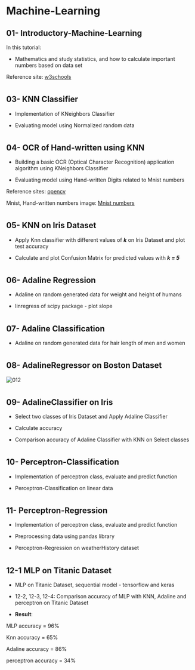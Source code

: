 # Machine-Learning

## 01- Introductory-Machine-Learning

In this tutorial:

- Mathematics and study statistics, and how to calculate important numbers based on data set

Reference site: [w3schools]( https://www.w3schools.com/python/python_ml_getting_started.asp)


#

## 03- KNN Classifier

- Implementation of KNeighbors Classifier

- Evaluating model using Normalized random data

#

## 04- OCR of Hand-written using KNN

- Building a basic OCR (Optical Character Recognition) application algorithm using KNeighbors Classifier

- Evaluating model using Hand-written Digits related to Mnist numbers

Reference sites: [opencv]( https://docs.opencv.org/master/d8/d4b/tutorial_py_knn_opencv.html)

Mnist, Hand-written numbers image: [Mnist numbers]( https://github.com/n-ebrahimian/object-detection-using-contour_finder/tree/main/01Crop_MNIST_numbers/inputs)

#

## 05- KNN on Iris Dataset

- Apply Knn classifier with different values of **_k_** on Iris Dataset and plot test accuracy

- Calculate and plot Confusion Matrix for predicted values with **_k = 5_**

#

## 06- Adaline Regression

- Adaline on random generated data for weight and height of humans

- linregress of scipy package - plot slope 

#

## 07- Adaline Classification

- Adaline on random generated data for hair length of men and women

#

## 08- AdalineRegressor on Boston Dataset

![012](https://user-images.githubusercontent.com/82975802/129948174-78de2cd7-8885-4642-b2d8-ecf6119076e4.PNG)

#

## 09- AdalineClassifier on Iris

- Select two classes of Iris Dataset and Apply Adaline Classifier

- Calculate accuracy

- Comparison accuracy of Adaline Classifier with KNN on Select classes 

#

## 10- Perceptron-Classification

- Implementation of perceptron class, evaluate and predict function

- Perceptron-Classification on linear data

#

## 11- Perceptron-Regression

- Implementation of perceptron class, evaluate and predict function

- Preprocessing data using pandas library 

- Perceptron-Regression on weatherHistory dataset

#

## 12-1 MLP on Titanic Dataset

- MLP on Titanic Dataset, sequential model - tensorflow and keras

- 12-2, 12-3, 12-4: Comparison accuracy of MLP with KNN, Adaline and perceptron on Titanic Dataset

- **Result**: 

MLP accuracy = 96%

Knn accuracy = 65%

Adaline accuracy = 86%

perceptron accuracy = 34%
